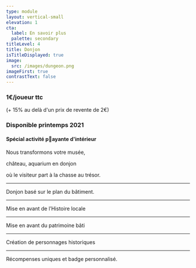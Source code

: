 ```yaml
---
type: module
layout: vertical-small
elevation: 1
cta:
  label: En savoir plus
  palette: secondary
titleLevel: 4
title: Donjon
isTitleDisplayed: true
image:
  src: /images/dungeon.png
imageFirst: true
contrastText: false
---
```


### **1€/joueur ttc**
(+ 15% au delà d'un prix de revente de 2€)

### Disponible printemps 2021

#### Spécial activité payante d'intérieur

Nous transformons votre musée,

château, aquarium en donjon

où le visiteur part à la chasse au trésor.

---
Donjon basé sur le plan du bâtiment.

---
Mise en avant de l’Histoire locale

---
Mise en avant du patrimoine bâti

---
Création de personnages historiques

---
Récompenses uniques et badge personnalisé.
